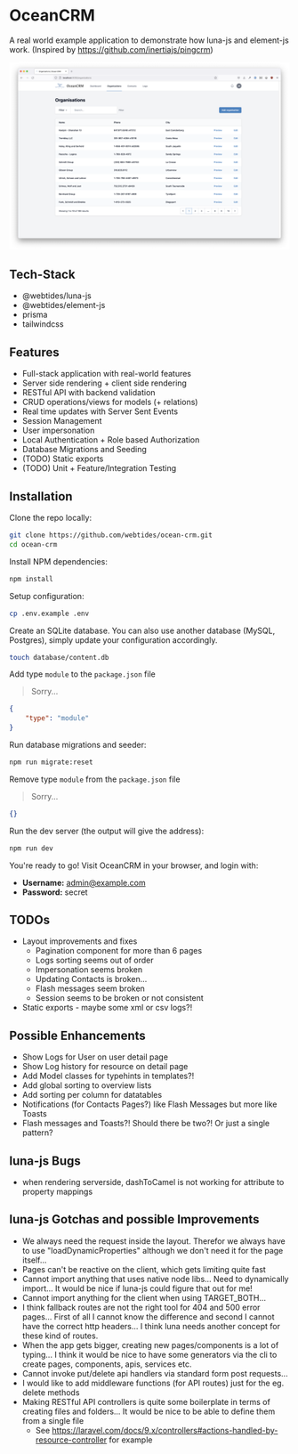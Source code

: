 # OceanCRM

A real world example application to demonstrate how luna-js and element-js work. (Inspired by https://github.com/inertiajs/pingcrm)

![](./screenshot.png)

## Tech-Stack

-   @webtides/luna-js
-   @webtides/element-js
-   prisma
-   tailwindcss

## Features

- Full-stack application with real-world features
- Server side rendering + client side rendering
- RESTful API with backend validation
- CRUD operations/views for models (+ relations)
- Real time updates with Server Sent Events
- Session Management
- User impersonation
- Local Authentication + Role based Authorization
- Database Migrations and Seeding
- (TODO) Static exports
- (TODO) Unit + Feature/Integration Testing

## Installation

Clone the repo locally:

```sh
git clone https://github.com/webtides/ocean-crm.git
cd ocean-crm
```

Install NPM dependencies:

```sh
npm install
```

Setup configuration:

```sh
cp .env.example .env
```

Create an SQLite database. You can also use another database (MySQL, Postgres), simply update your configuration accordingly.

```sh
touch database/content.db
```

Add type `module` to the `package.json` file

> Sorry...

```json
{
    "type": "module"
}
```

Run database migrations and seeder:

```sh
npm run migrate:reset
```

Remove type `module` from the `package.json` file

> Sorry...

```json
{}
```

Run the dev server (the output will give the address):

```sh
npm run dev
```

You're ready to go! Visit OceanCRM in your browser, and login with:

-   **Username:** admin@example.com
-   **Password:** secret

## TODOs

-   Layout improvements and fixes
    -   Pagination component for more than 6 pages
    -   Logs sorting seems out of order
    -   Impersonation seems broken
    -   Updating Contacts is broken...
    -   Flash messages seem broken
    -   Session seems to be broken or not consistent
-   Static exports - maybe some xml or csv logs?!

## Possible Enhancements

-   Show Logs for User on user detail page
-   Show Log history for resource on detail page
-   Add Model classes for typehints in templates?!
-   Add global sorting to overview lists
-   Add sorting per column for datatables
-   Notifications (for Contacts Pages?) like Flash Messages but more like Toasts
-   Flash messages and Toasts?! Should there be two?! Or just a single pattern?

## luna-js Bugs

-   when rendering serverside, dashToCamel is not working for attribute to property mappings

## luna-js Gotchas and possible Improvements

-   We always need the request inside the layout. Therefor we always have to use "loadDynamicProperties" although we don't need it for the page itself...
-   Pages can't be reactive on the client, which gets limiting quite fast
-   Cannot import anything that uses native node libs... Need to dynamically import... It would be nice if luna-js could figure that out for me!
-   Cannot import anything for the client when using TARGET_BOTH...
-   I think fallback routes are not the right tool for 404 and 500 error pages... First of all I cannot know the difference and second I cannot have the correct http headers... I think luna needs another concept for these kind of routes.
-   When the app gets bigger, creating new pages/components is a lot of typing... I think it would be nice to have some generators via the cli to create pages, components, apis, services etc.
-   Cannot invoke put/delete api handlers via standard form post requests...
-   I would like to add middleware functions (for API routes) just for the eg. delete methods
-   Making RESTful API controllers is quite some boilerplate in terms of creating files and folders... It would be nice to be able to define them from a single file
    -   See https://laravel.com/docs/9.x/controllers#actions-handled-by-resource-controller for example
